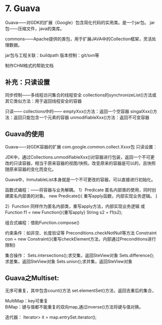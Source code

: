 # 7. Guava

Guava——对GDK的扩展（Google）包含简化代码的实用类。是一个jar包。 jar包——压缩文件，java的类库。

commons——Apache提供的类包，用于扩展JAVA中的Collection框架，灵活处理数据。

jar包与工程关联：buildpath 版本控制：git/svn等

制作CHM格式的帮助文档

## 补充：只读设置

同步控制——多线程访问集合的线程安全 collections的synchronizeList\(\)方法或其它类似方法：用于返回线程安全的容器

只读—— collections中的—— emptyXxx\(\)方法：返回一个空容器 singalXxx\(\)方法：返回只能包含一个元素的容器 unmodifiableXxx\(\)方法：返回不可变容器

## Guava的使用

Guava——对GDK容器的扩展 com.google.common.collect.Xxxx包 只读设置：

JDK中，通过Collections.unmodifiableXxx\(\)对容器进行包装，返回一个不可更改的只读容器，相当于原来容器的视图/快照。改变原来的容器是可以的，且快照随原来容器的变化而变化。

Guava中，InmutableList本身就是一个不可更改的容器，可以直接进行初始化。

函数式编程：——将容器与业务解耦。 1）Predicate 匿名内部类的使用，同时创建匿名内部类的对象。 new Predicate\(\){ 重写apply函数，内部实现业务逻辑。 }

2）Function 同样作为匿名内部类，重写apply方法，内部实现业务逻辑 或Function f1 = new Function\(\){重写apply} String s2 = f1\(s2\);

组合式编程：借助Function.compose\(\)

约束条件：如非空、长度验证等 Preconditions.checkNotNull等方法 Constraint con = new Constraint\(\){重写checkElement方法，内部通过Preconditions进行限制}

集合操作： Sets.intersections\(\);求交集，返回SteView对象 Sets.difference\(\);求差集，返回SteView对象 Sets.union\(\);求并集，返回SteView对象

## Guava之Multiset:

无序可重复，其中包含count\(\)方法 set.elementSet\(\)方法，返回去重后的集合，

MultiMap：key可重复  
BiMap：键与值都不能重复的双向map,通过inverse\(\)方法将键与值对换。

迭代器： Iterator&gt; it = map.entrySet.iterator\(\);

